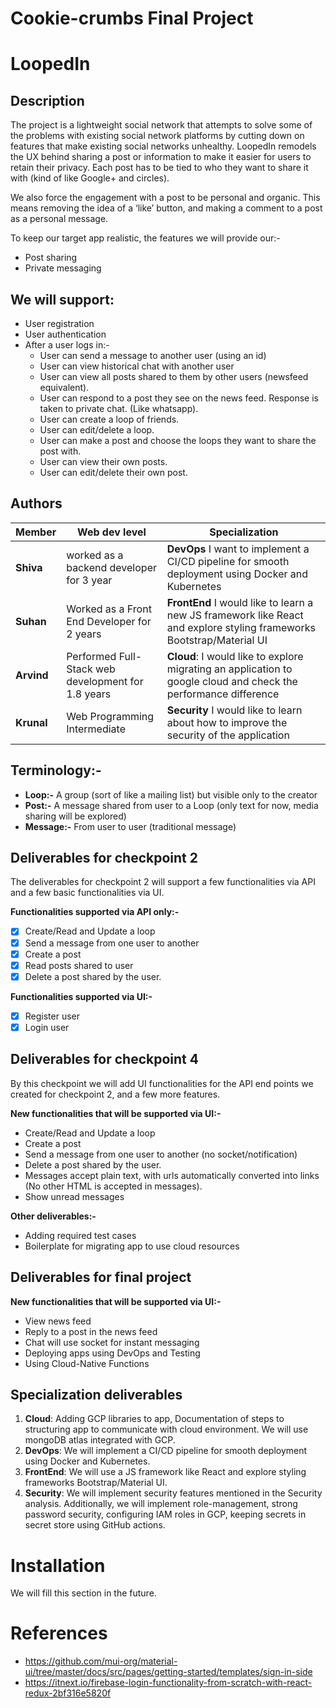 
# Cookie-crumbs Final Project

# LoopedIn

## Description

The project is a lightweight social network that attempts to solve some of the problems with existing social network platforms by cutting down on features that make existing social networks unhealthy. LoopedIn remodels the UX behind sharing a post or information to make it easier for users to retain their privacy. Each post has to be tied to who they want to share it with (kind of like Google+ and circles).

We also force the engagement with a post to be personal and organic. This means removing the idea of a ‘like’ button, and making a comment to a post as a personal message.

To keep our target app realistic, the features we will provide our:-
-   Post sharing
-   Private messaging

## We will support:

-   User registration
-   User authentication
-   After a user logs in:-
    -   User can send a message to another user (using an id)
    -   User can view historical chat with another user
    -   User can view all posts shared to them by other users (newsfeed equivalent).
    -   User can respond to a post they see on the news feed. Response is taken to private chat. (Like whatsapp).
    -   User can create a loop of friends.
    -   User can edit/delete a loop.
    -   User can make a post and choose the loops they want to share the post with.
    -   User can view their own posts.
    -   User can edit/delete their own post.

## Authors


| Member | Web dev level | Specialization |
| --- | --- | --- |
| **Shiva** | worked as a backend developer for 3 year | **DevOps** I want to implement a CI/CD pipeline for smooth deployment using Docker and Kubernetes |
| **Suhan** | Worked as a Front End Developer for 2 years | **FrontEnd** I would like to learn a new JS framework like React and explore styling frameworks Bootstrap/Material UI |
| **Arvind** | Performed Full-Stack web development for 1.8 years | **Cloud**: I would like to explore migrating an application to google cloud and check the performance difference |
| **Krunal**| Web Programming Intermediate | **Security** I would like to learn about how to improve the security of the application |

## Terminology:-

-   **Loop:-**  A group (sort of like a mailing list) but visible only to the creator
-   **Post:-** A message shared from user to a Loop (only text for now, media sharing will be explored)
-   **Message:-** From user to user (traditional message)

## Deliverables for checkpoint 2


The deliverables for checkpoint 2 will support a few functionalities via API and a few basic functionalities via UI.

**Functionalities supported via API only:-**

- [x]  Create/Read and Update a loop
- [x]  Send a message from one user to another
- [x]  Create a post
- [x]  Read posts shared to user
- [x]  Delete a post shared by the user.  
      
**Functionalities  supported via UI:-**
- [x]  Register user
- [x]  Login user

## Deliverables for checkpoint 4

By this checkpoint we will add UI functionalities for the API end points we created for checkpoint 2, and a few more features.

**New functionalities that will be supported via UI:-**
 - Create/Read and Update a loop
 - Create a post
 - Send a message from one user to another (no socket/notification)
 - Delete a post shared by the user.
 - Messages accept plain text, with urls automatically converted into links (No other HTML is accepted in messages).
 - Show unread messages

**Other deliverables:-**
 - Adding required test cases 
 - Boilerplate for migrating app to use cloud resources


## Deliverables for final project

**New functionalities that will be supported via UI:-**
-   View news feed
-   Reply to a post in the news feed
-   Chat will use socket for instant messaging
-   Deploying apps using DevOps and Testing
-   Using Cloud-Native Functions
    

## Specialization deliverables

 1. **Cloud**: Adding GCP libraries to app, Documentation of steps to structuring app to communicate with cloud
   environment. We will use mongoDB atlas integrated with GCP.
 2. **DevOps**: We will implement a CI/CD pipeline for smooth deployment using Docker and Kubernetes.
 3. **FrontEnd**: We will use a JS framework like React and explore styling frameworks Bootstrap/Material UI.
 4. **Security**: We will implement security features mentioned in the Security analysis. Additionally, we will implement role-management, strong password security, configuring IAM roles in GCP, keeping secrets in secret store using GitHub actions.
 
# Installation

We will fill this section in the future.


# References
- https://github.com/mui-org/material-ui/tree/master/docs/src/pages/getting-started/templates/sign-in-side
- https://itnext.io/firebase-login-functionality-from-scratch-with-react-redux-2bf316e5820f

